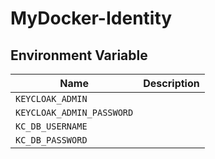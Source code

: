 # MyDocker-Identity

## Environment Variable

| Name                      | Description |
| ------------------------- | ----------- |
| `KEYCLOAK_ADMIN`          |             |
| `KEYCLOAK_ADMIN_PASSWORD` |             |
| `KC_DB_USERNAME`          |             |
| `KC_DB_PASSWORD`          |             |
